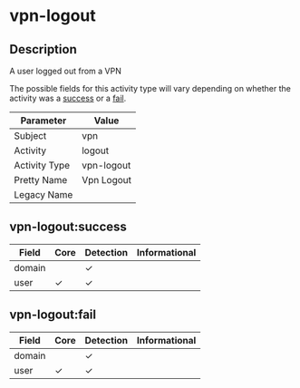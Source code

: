 vpn-logout
==========

Description
-----------
A user logged out from a VPN

The possible fields for this activity type will vary depending on whether the activity was a [success](#vpn-logoutsuccess) or a [fail](#vpn-logoutfail).

| Parameter     | Value      |
| ------------- | ---------- |
| Subject       | vpn        |
| Activity      | logout     |
| Activity Type | vpn-logout |
| Pretty Name   | Vpn Logout |
| Legacy Name   |            |

vpn-logout:success
------------------

| Field  | Core     | Detection | Informational |
| ------ | -------- | --------- | ------------- |
| domain |          | &#10003;  |               |
| user   | &#10003; | &#10003;  |               |

vpn-logout:fail
---------------

| Field  | Core     | Detection | Informational |
| ------ | -------- | --------- | ------------- |
| domain |          | &#10003;  |               |
| user   | &#10003; | &#10003;  |               |